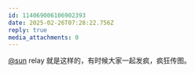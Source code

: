 ```yaml
---
id: 114069006106902393
date: 2025-02-26T07:28:22.756Z
reply: true
media_attachments: 0
---
```


[@sun](https://jiong.us/@sun) relay 就是这样的，有时候大家一起发疯，疯狂传图。

